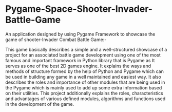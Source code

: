 # Pygame-Space-Shooter-Invader-Battle-Game
An application designed by using Pygame Framework to showcase the game of shooter-Invader Combat Battle Game:-

This game basically describes a simple and a well-structured showcase of a project for an associated battle game development using one of the most famous and important 
framework in Python library that is Pygame as It serves as one of the best 2D games engine. It explains the ways and methods of structure formed by the help of Python 
and Pygame which can be used in building any game in a well maintained and easiest way. It also describes the roles and importance of other modules that are being used 
in the Pygame which is mainly used to add up some extra information based on their utilities. This project additionally explains the roles, characteristics and advantages
of various defined modules, algorithms and functions used in the development of the game.
